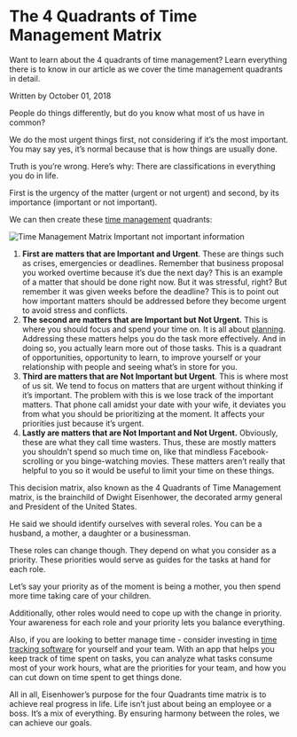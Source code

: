 # The 4 Quadrants of Time Management Matrix

Want to learn about the 4 quadrants of time management? Learn everything there is to know in our article as we cover the time management quadrants in detail.

Written by October 01, 2018

People do things differently, but do you know what most of us have in common?

We do the most urgent things first, not considering if it’s the most important. You may say yes, it’s normal because that is how things are usually done.

Truth is you’re wrong. Here’s why: There are classifications in everything you do in life.

First is the urgency of the matter (urgent or not urgent) and second, by its importance (important or not important).

We can then create these [time management](https://weekplan.net/time-tracking/) quadrants:

![Time Management Matrix Important not important information](http://weekplan.net/assets/images/uploads/time-matrix-edited.jpg)

1. **First are matters that are Important and Urgent**. These are things such as crises, emergencies or deadlines. Remember that business proposal you worked overtime because it’s due the next day? This is an example of a matter that should be done right now. But it was stressful, right? But remember it was given weeks before the deadline? This is to point out how important matters should be addressed before they become urgent to avoid stress and conflicts.
2. **The second are matters that are Important but Not Urgent.** This is where you should focus and spend your time on. It is all about [planning](https://weekplan.net/). Addressing these matters helps you do the task more effectively. And in doing so, you actually learn more out of those tasks. This is a quadrant of opportunities, opportunity to learn, to improve yourself or your relationship with people and seeing what’s in store for you.
3. **Third are matters that are Not Important but Urgent**. This is where most of us sit. We tend to focus on matters that are urgent without thinking if it’s important. The problem with this is we lose track of the important matters. That phone call amidst your date with your wife, it deviates you from what you should be prioritizing at the moment. It affects your priorities just because it’s urgent.
4. **Lastly are matters that are Not Important and Not Urgent.** Obviously, these are what they call time wasters. Thus, these are mostly matters you shouldn’t spend so much time on, like that mindless Facebook-scrolling or you binge-watching movies. These matters aren’t really that helpful to you so it would be useful to limit your time on these things.

This decision matrix, also known as the 4 Quadrants of Time Management matrix, is the brainchild of Dwight Eisenhower, the decorated army general and President of the United States.

He said we should identify ourselves with several roles. You can be a husband, a mother, a daughter or a businessman.

These roles can change though. They depend on what you consider as a priority. These priorities would serve as guides for the tasks at hand for each role.

Let’s say your priority as of the moment is being a mother, you then spend more time taking care of your children.

Additionally, other roles would need to cope up with the change in priority. Your awareness for each role and your priority lets you balance everything.

Also, if you are looking to better manage time - consider investing in [time tracking software](https://allthatsaas.com/roundup/best-time-tracking-software/) for yourself and your team. With an app that helps you keep track of time spent on tasks, you can analyze what tasks consume most of your work hours, what are the priorities for your team, and how you can cut down on time spent to get things done.

All in all, Eisenhower’s purpose for the four Quadrants time matrix is to achieve real progress in life. Life isn’t just about being an employee or a boss. It’s a mix of everything. By ensuring harmony between the roles, we can achieve our goals.
